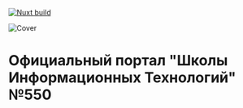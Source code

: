 [![Nuxt build](https://github.com/paranoidPhantom/550-portal/actions/workflows/vite.ci.yml/badge.svg)](https://github.com/paranoidPhantom/550-portal/actions/workflows/vite.ci.yml)

![Cover](https://github.com/paranoidPhantom/550-portal/assets/46633092/6efeba20-838f-43d9-92a5-b1baf1086bcd)
# Официальный портал "Школы Информационных Технологий" №550
